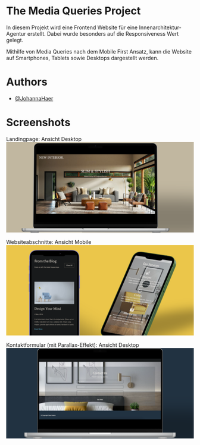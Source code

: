 # The Media Queries Project
In diesem Projekt wird eine Frontend Website für eine Innenarchitektur-Agentur erstellt. Dabei wurde besonders auf die Responsiveness Wert gelegt.

Mithilfe von Media Queries nach dem Mobile First Ansatz, kann die Website auf Smartphones, Tablets sowie Desktops dargestellt werden.

# Authors
- [@JohannaHaer](https://github.com/JohannaHaer)

# Screenshots
Landingpage: Ansicht Desktop
![Mockup Website Landingpage](./assets/img/1.png)

Websiteabschnitte: Ansicht Mobile
![Mockup Website Mobile Version](./assets/img/2.png)

Kontaktformular (mit Parallax-Effekt): Ansicht Desktop
![Mockup Website Desktop Version](./assets/img/3.png)